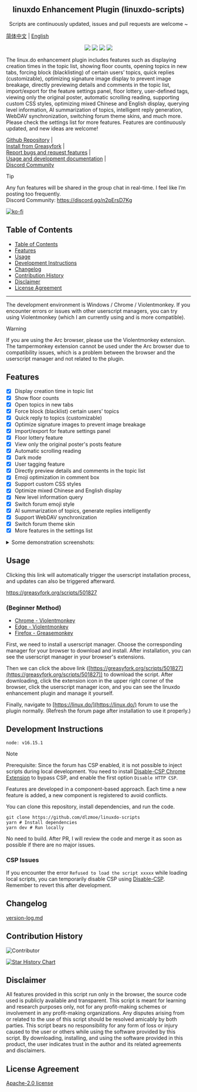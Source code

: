 <h2 align="center">linuxdo Enhancement Plugin (linuxdo-scripts)</h2>
<p align="center">Scripts are continuously updated, issues and pull requests are welcome ~</p>

[简体中文](https://github.com/dlzmoe/linuxdo-scripts/blob/main/README.md) | [English](https://github.com/dlzmoe/linuxdo-scripts/blob/main/README_EN.md)

<p align="center">
<img src="https://img.shields.io/github/v/release/dlzmoe/linuxdo-scripts?label=linuxdo%20enhancement%20plugin&labelColor=%235D5D5D&color=%23E97435">
<img src="https://img.shields.io/github/last-commit/dlzmoe/linuxdo-scripts">
<img src="https://img.shields.io/github/stars/dlzmoe%2Flinuxdo-scripts?style=flat">
<img src="https://img.shields.io/github/license/dlzmoe/linuxdo-scripts">
</p>

The linux.do enhancement plugin includes features such as displaying creation times in the topic list, showing floor counts, opening topics in new tabs, forcing block (blacklisting) of certain users’ topics, quick replies (customizable), optimizing signature image display to prevent image breakage, directly previewing details and comments in the topic list, import/export for the feature settings panel, floor lottery, user-defined tags, viewing only the original poster, automatic scrolling reading, supporting custom CSS styles, optimizing mixed Chinese and English display, querying level information, AI summarization of topics, intelligent reply generation, WebDAV synchronization, switching forum theme skins, and much more. Please check the settings list for more features. Features are continuously updated, and new ideas are welcome!

[Github Repository](https://github.com/dlzmoe/linuxdo-scripts) |  
[Install from Greasyfork](https://greasyfork.org/scripts/501827) |  
[Report bugs and request features](https://github.com/dlzmoe/linuxdo-scripts/issues/new/choose) |  
[Usage and development documentation](https://linuxdo-scripts-docs.netlify.app/) |  
[Discord Community](https://discord.gg/n2pErsD7Kg)

> [!TIP]  
> Any fun features will be shared in the group chat in real-time. I feel like I’m posting too frequently.  
> Discord Community: https://discord.gg/n2pErsD7Kg  

[![ko-fi](https://ko-fi.com/img/githubbutton_sm.svg)](https://ko-fi.com/anghunk)

## Table of Contents
  - [Table of Contents](#table-of-contents)
  - [Features](#features)
  - [Usage](#usage)
  - [Development Instructions](#development-instructions)
  - [Changelog](#changelog)
  - [Contribution History](#contribution-history)
  - [Disclaimer](#disclaimer)
  - [License Agreement](#license-agreement)

---

The development environment is Windows / Chrome / Violentmonkey. If you encounter errors or issues with other userscript managers, you can try using Violentmonkey (which I am currently using and is more compatible).

> [!WARNING]  
> If you are using the Arc browser, please use the Violentmonkey extension.  
> The tampermonkey extension cannot be used under the Arc browser due to compatibility issues, which is a problem between the browser and the userscript manager and not related to the plugin.  

## Features

- [x] Display creation time in topic list
- [x] Show floor counts
- [x] Open topics in new tabs
- [x] Force block (blacklist) certain users' topics
- [x] Quick reply to topics (customizable)
- [x] Optimize signature images to prevent image breakage
- [x] Import/export for feature settings panel
- [x] Floor lottery feature
- [x] View only the original poster's posts feature
- [x] Automatic scrolling reading
- [x] Dark mode
- [x] User tagging feature
- [x] Directly preview details and comments in the topic list
- [x] Emoji optimization in comment box
- [x] Support custom CSS styles
- [x] Optimize mixed Chinese and English display
- [x] New level information query
- [x] Switch forum emoji style
- [x] AI summarization of topics, generate replies intelligently
- [x] Support WebDAV synchronization
- [x] Switch forum theme skin
- [x] More features in the settings list

<details>
<summary>Some demonstration screenshots:</summary>

| ![image](https://github.com/user-attachments/assets/f3fb854f-e6fd-4da4-9a9c-377b6537fab7) | ![image](https://github.com/user-attachments/assets/3b2a9e63-3939-4dbc-a00f-c713ca2c7f33) |
| ----------------------------------------------------------------------------------------- | ----------------------------------------------------------------------------------------- |
| ![image](https://github.com/user-attachments/assets/2c67ab9f-2359-4ab5-b0dd-0f257560b98b) | ![image](https://github.com/user-attachments/assets/ed4f925c-e26c-43ce-a886-fa764ac341b5) |
| ![image](https://github.com/user-attachments/assets/c6ba9abb-43aa-40ce-a4a1-b9cdae229a2d) | ![image](https://github.com/user-attachments/assets/399c1645-36e1-4fe2-a671-ae40685e87ca) |

</details>

## Usage

Clicking this link will automatically trigger the userscript installation process, and updates can also be triggered afterward.

https://greasyfork.org/scripts/501827


### (Beginner Method)

- [Chrome - Violentmonkey](https://chromewebstore.google.com/detail/jinjaccalgkegednnccohejagnlnfdag)
- [Edge - Violentmonkey](https://microsoftedge.microsoft.com/addons/detail/violentmonkey/eeagobfjdenkkddmbclomhiblgggliao)
- [Firefox - Greasemonkey](https://addons.mozilla.org/zh-CN/firefox/addon/greasemonkey/)

First, we need to install a userscript manager. Choose the corresponding manager for your browser to download and install. After installation, you can see the userscript manager in your browser's extensions.

Then we can click the above link ([https://greasyfork.org/scripts/501827](https://greasyfork.org/scripts/501827)) to download the script. After downloading, click the extension icon in the upper right corner of the browser, click the userscript manager icon, and you can see the linuxdo enhancement plugin and manage it yourself.

Finally, navigate to [https://linux.do/](https://linux.do/) forum to use the plugin normally. (Refresh the forum page after installation to use it properly.)


## Development Instructions

```
node: v16.15.1
```

> [!NOTE]
> Prerequisite: Since the forum has CSP enabled, it is not possible to inject scripts during local development. You need to install [Disable-CSP Chrome Extension](https://github.com/lisonge/Disable-CSP) to bypass CSP, and enable the first option `Disable HTTP CSP`.

Features are developed in a component-based approach. Each time a new feature is added, a new component is registered to avoid conflicts.

You can clone this repository, install dependencies, and run the code.

```shell
git clone https://github.com/dlzmoe/linuxdo-scripts
yarn # Install dependencies
yarn dev # Run locally
```

No need to build. After PR, I will review the code and merge it as soon as possible if there are no major issues.

### CSP Issues

If you encounter the error `Refused to load the script xxxxx` while loading local scripts, you can temporarily disable CSP using [Disable-CSP](https://github.com/lisonge/Disable-CSP). Remember to revert this after development.

## Changelog

[version-log.md](https://github.com/dlzmoe/linuxdo-scripts/blob/main/version-log.md)


## Contribution History

![Contributor](https://contrib.rocks/image?repo=dlzmoe/linuxdo-scripts)

[![Star History Chart](https://api.star-history.com/svg?repos=dlzmoe/linuxdo-scripts&type=Date)](https://star-history.com/#dlzmoe/linuxdo-scripts&Date)


## Disclaimer

All features provided in this script run only in the browser, the source code used is publicly available and transparent. This script is meant for learning and research purposes only, not for any profit-making schemes or involvement in any profit-making organizations. Any disputes arising from or related to the use of this script should be resolved amicably by both parties. This script bears no responsibility for any form of loss or injury caused to the user or others while using the software provided by this script. By downloading, installing, and using the software provided in this product, the user indicates trust in the author and its related agreements and disclaimers.

## License Agreement

[Apache-2.0 license](https://github.com/dlzmoe/linuxdo-scripts/blob/main/LICENSE)
